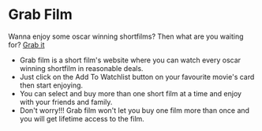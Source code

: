 # Grab Film

Wanna enjoy some oscar winning shortfilms? Then what are you waiting for? [Grab it](https://a-raheem-grab-film.netlify.app/) 

* Grab film is a short film's website where you can watch every oscar winning shortfilm in reasonable deals.
* Just click on the Add To Watchlist button on your favourite movie's card then start enjoying.
* You can select and buy more than one short film at a time and enjoy with your friends and family.
* Don't worry!!! Grab film won't let you buy one film more than once and you will get lifetime access to the film.